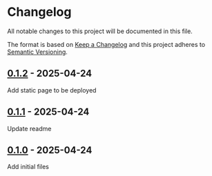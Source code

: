 <!-- deno-fmt-ignore-file -->

# Changelog
All notable changes to this project will be documented in this file.

The format is based on [Keep a Changelog](http://keepachangelog.com/) and this
project adheres to [Semantic Versioning](http://semver.org/).

## [0.1.2] - 2025-04-24
Add static page to be deployed

## [0.1.1] - 2025-04-24
Update readme

## [0.1.0] - 2025-04-24
Add initial files

[0.1.2]: https://github.com/wewillcraft/lume-mermaid/compare/v0.1.1...HEAD
[0.1.1]: https://github.com/wewillcraft/lume-mermaid/compare/v0.1.0...v0.1.1
[0.1.0]: https://github.com/wewillcraft/lume-mermaid/releases/tag/v0.1.0
